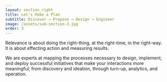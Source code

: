 ```yaml
---
layout: section_right
title: Let's Make a Plan
subtitle: Discover → Propose → Design → Engineer
image: /assets/sub-section-3.jpg
order: 3
---
```

Relevance is about doing the right-thing, at the right-time, in the right-way. It is about effecting action and measuring results.

We are experts at mapping the processes necessary to design, implement, and deploy successful initiatives that make your interactions more meaningful; from discovery and ideation, through turn-up, analytics, and operation.

